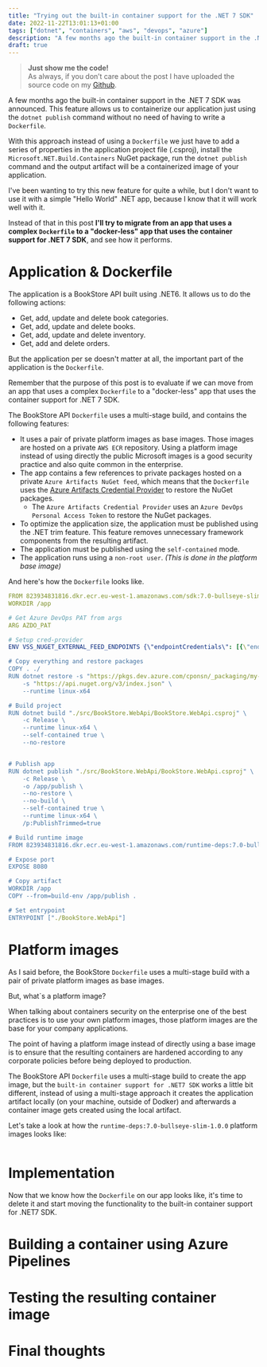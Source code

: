 ```yaml
---
title: "Trying out the built-in container support for the .NET 7 SDK"
date: 2022-11-22T13:01:13+01:00
tags: ["dotnet", "containers", "aws", "devops", "azure"]
description: "A few months ago the built-in container support in the .NET 7 SDK was announced. This feature allows us to containerize our application just using the dotnet publish command without no need of having to write a Dockerfile. In this post I'll try to migrate from an app that uses a complex Dockerfile to a 'docker-less' app that uses the container support for .NET 7 SDK."
draft: true
---
```


> **Just show me the code!**   
> As always, if you don’t care about the post I have uploaded the source code on my [Github](https://github.com/karlospn/trying-out-the-built-in-container-support-for-the-dotnet-7-sdk).

A few months ago the built-in container support in the .NET 7 SDK was announced. This feature allows us to containerize our application just using the ``dotnet publish`` command without no need of having to write a ``Dockerfile``.

With this approach instead of using a ``Dockerfile`` we just have to add a series of properties in the application project file (.csproj), install the ``Microsoft.NET.Build.Containers`` NuGet package, run the ``dotnet publish`` command and the output artifact will be a containerized image of your application.

I've been wanting to try this new feature for quite a while, but I don't want to use it with a simple "Hello World" .NET app, because I know that it will work well with it. 

Instead of that in this post **I'll try to migrate from an app that uses a complex ``Dockerfile``  to a "docker-less" app that uses the container support for .NET 7 SDK**, and see how it performs.

# **Application & Dockerfile**

The application is a BookStore API built using .NET6. It allows us to do the following actions:

- Get, add, update and delete book categories.
- Get, add, update and delete books.
- Get, add, update and delete inventory.
- Get, add and delete orders.

But the application per se doesn't matter at all, the important part of the application is the ``Dockerfile``. 

Remember that the purpose of this post is to evaluate if we can move from an app that uses a complex ``Dockerfile``  to a "docker-less" app that uses the container support for .NET 7 SDK.

The BookStore API ``Dockerfile`` uses a multi-stage build, and contains the following features:
- It uses a pair of private platform images as base images. Those images are hosted on a private ``AWS ECR`` repository. Using a platform image instead of using directly the public Microsoft images is a good security practice and also quite common in the enterprise.
- The app contains a few references to private packages hosted on a private ``Azure Artifacts NuGet feed``, which means that the ``Dockerfile`` uses the [Azure Artifacts Credential Provider](https://github.com/microsoft/artifacts-credprovider) to restore the NuGet packages. 
  - The ``Azure Artifacts Credential Provider`` uses an ``Azure DevOps Personal Access Token`` to restore the NuGet packages.
- To optimize the application size, the application must be published using the .NET trim feature. This feature removes unnecessary framework components from the resulting artifact.
- The application must be published using the ``self-contained`` mode.
- The application runs using a ``non-root user``. _(This is done in the platform base image)_
  
And here's how the ``Dockerfile`` looks like.
```yaml
FROM 823934831816.dkr.ecr.eu-west-1.amazonaws.com/sdk:7.0-bullseye-slim-1.0.0 AS build-env
WORKDIR /app

# Get Azure DevOps PAT from args
ARG AZDO_PAT

# Setup cred-provider
ENV VSS_NUGET_EXTERNAL_FEED_ENDPOINTS {\"endpointCredentials\": [{\"endpoint\":\"https://pkgs.dev.azure.com/cponsn/_packaging/my-very-private-feed/nuget/v3/index.json\", \"username\":\"build\", \"password\":\"$AZDO_PAT\"}]}

# Copy everything and restore packages
COPY . ./
RUN dotnet restore -s "https://pkgs.dev.azure.com/cponsn/_packaging/my-very-private-feed/nuget/v3/index.json" \
    -s "https://api.nuget.org/v3/index.json" \
	--runtime linux-x64	

# Build project
RUN dotnet build "./src/BookStore.WebApi/BookStore.WebApi.csproj" \ 
    -c Release \
	--runtime linux-x64 \ 
	--self-contained true \	
	--no-restore


# Publish app
RUN dotnet publish "./src/BookStore.WebApi/BookStore.WebApi.csproj" \
	-c Release \
	-o /app/publish \
	--no-restore \ 
	--no-build \
	--self-contained true \
	--runtime linux-x64 \
	/p:PublishTrimmed=true

# Build runtime image
FROM 823934831816.dkr.ecr.eu-west-1.amazonaws.com/runtime-deps:7.0-bullseye-slim-1.0.0

# Expose port
EXPOSE 8080

# Copy artifact
WORKDIR /app
COPY --from=build-env /app/publish .

# Set entrypoint
ENTRYPOINT ["./BookStore.WebApi"]
```

# **Platform images**

As I said before, the BookStore ``Dockerfile`` uses a multi-stage build with a pair of private platform images as base images.

But, what`s a platform image?

When talking about containers security on the enterprise one of the best practices is to use your own platform images, those platform images are the base for your company applications.

<add-img>

The point of having a platform image instead of directly using a base image is to ensure that the resulting containers are hardened according to any corporate policies before being deployed to production.

The BookStore API  ``Dockerfile`` uses a multi-stage build to create the app image, but the ``built-in container support for .NET7 SDK`` works a little bit different, instead of using a multi-stage approach it creates the application artifact locally (on your machine, outside of Dodker) and afterwards a container image gets created using the local artifact.

Let's take a look at how the ``runtime-deps:7.0-bullseye-slim-1.0.0`` platform images looks like:

```yaml

```



# **Implementation**

Now that we know how the ``Dockerfile`` on our app looks like, it's time to delete it and start moving the functionality to the built-in container support for .NET7 SDK.

# **Building a container using Azure Pipelines**

# **Testing the resulting container image**

# **Final thoughts**